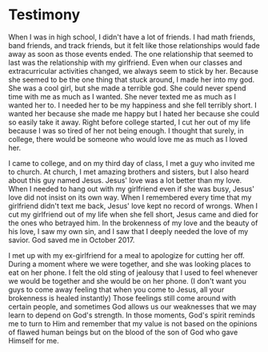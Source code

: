 # Testimony 

When I was in high school, I didn't have a lot of friends. I had math friends, band friends, and track friends, but it felt like those relationships would fade away as soon as those events ended. The one relationship that seemed to last was the relationship with my girlfriend. Even when our classes and extracurricular activities changed, we always seem to stick by her. Because she seemed to be the one thing that stuck around, I made her into my god. She was a cool girl, but she made a terrible god. She could never spend time with me as much as I wanted. She never texted me as much as I wanted her to. I needed her to be my happiness and she fell terribly short. I wanted her because she made me happy but I hated her because she could so easily take it away. Right before college started, I cut her out of my life because I was so tired of her not being enough. I thought that surely, in college, there would be someone who would love me as much as I loved her.

I came to college, and on my third day of class, I met a guy who invited me to church. At church, I met amazing brothers and sisters, but I also heard about this guy named Jesus. Jesus' love was a lot better than my love. When I needed to hang out with my girlfriend even if she was busy, Jesus' love did not insist on its own way. When I remembered every time that my girlfriend didn't text me back, Jesus' love kept no record of wrongs. When I cut my girlfriend out of my life when she fell short, Jesus came and died for the ones who betrayed him. In the brokenness of my love and the beauty of his love, I saw my own sin, and I saw that I deeply needed the love of my savior. God saved me in October 2017.

I met up with my ex-girlfriend for a meal to apologize for cutting her off. During a moment where we were together, and she was looking places to eat on her phone. I felt the old sting of jealousy that I used to feel whenever we would be together and she would be on her phone. (I don't want you guys to come away feeling that when you come to Jesus, all your brokenness is healed instantly) Those feelings still come around with certain people, and sometimes God allows us our weaknesses that we may learn to depend on God's strength. In those moments, God's spirit reminds me to turn to Him and remember that my value is not based on the opinions of flawed human beings but on the blood of the son of God who gave Himself for me.
